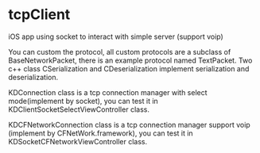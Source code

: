 tcpClient
=========

iOS app using socket to interact with simple server (support voip)

You can custom the protocol, all custom protocols are a subclass of BaseNetworkPacket, there is an example protocol named TextPacket. Two c++ class CSerialization and CDeserialization implement serialization and deserialization.

KDConnection class is a tcp connection manager with select mode(implement by socket), you can test it in KDClientSocketSelectViewController class.

KDCFNetworkConnection class is a tcp connection manager support voip (implement by CFNetWork.framework), you can test it in KDSocketCFNetworkViewController class.

